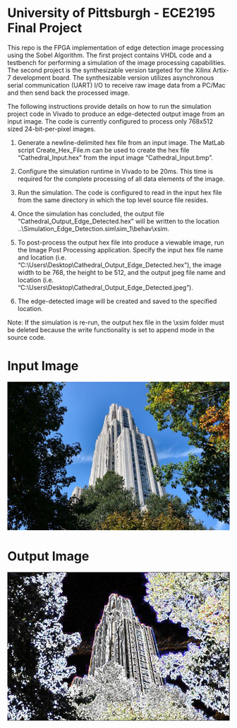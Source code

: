 # University of Pittsburgh - ECE2195 Final Project
This repo is the FPGA implementation of edge detection image processing using the Sobel Algorithm. The first project contains VHDL code and a testbench for performing a simulation of the image processing capabilities. The second project is the synthesizable version targeted for the Xilinx Artix-7 development board. The synthesizable version utilizes asynchronous serial communication (UART) I/O to receive raw image data from a PC/Mac and then send back the processed image.

The following instructions provide details on how to run the simulation project code in Vivado to produce an edge-detected output image from an input image. The code is currently configured to process only 768x512 sized 24-bit-per-pixel images.

1. Generate a newline-delimited hex file from an input image. The MatLab script Create_Hex_File.m can be used to create the hex file “Cathedral_Input.hex” from the input image “Cathedral_Input.bmp”.

2. Configure the simulation runtime in Vivado to be 20ms. This time is required for the complete processing of all data elements of the image.

3. Run the simulation. The code is configured to read in the input hex file from the same directory in which the top level source file resides. 

4. Once the simulation has concluded, the output file “Cathedral_Output_Edge_Detected.hex” will be written to the location ..\Simulation_Edge_Detection.sim\sim_1\behav\xsim. 

5. To post-process the output hex file into produce a viewable image, run the Image Post Processing application. Specify the input hex file name and location (i.e. “C:\Users\Desktop\Cathedral_Output_Edge_Detected.hex”), the image width to be 768, the height to be 512, and the output jpeg file name and location (i.e. “C:\Users\Desktop\Cathedral_Output_Edge_Detected.jpeg”).

6. The edge-detected image will be created and saved to the specified location.


Note: If the simulation is re-run, the output hex file in the \xsim folder must be deleted because the write functionality is set to append mode in the source code.


# Input Image

![](/images/Cathedral_Input.bmp)

# Output Image

![](/images/Cathedral_Output_Edge_Detected.jpeg)
